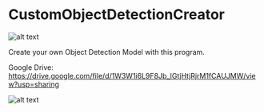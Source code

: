 # CustomObjectDetectionCreator
![alt text](https://i.ibb.co/3vSpds9/cod.png)

Create your own Object Detection Model with this program.

Google Drive: https://drive.google.com/file/d/1W3W1i6L9F8Jb_IGtjHtjRjrM1fCAUJMW/view?usp=sharing

![alt text](https://i.ibb.co/WcwMK3d/codmenu.png)
